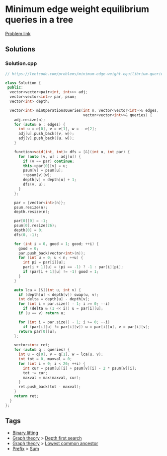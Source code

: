 # Minimum edge weight equilibrium queries in a tree

[Problem link](https://leetcode.com/problems/minimum-edge-weight-equilibrium-queries-in-a-tree/)

## Solutions


### Solution.cpp
```cpp
// https://leetcode.com/problems/minimum-edge-weight-equilibrium-queries-in-a-tree/

class Solution {
 public:
  vector<vector<pair<int, int>>> adj;
  vector<vector<int>> par, psum;
  vector<int> depth;

  vector<int> minOperationsQueries(int n, vector<vector<int>>& edges,
                                   vector<vector<int>>& queries) {
    adj.resize(n);
    for (auto& e : edges) {
      int u = e[0], v = e[1], w = --e[2];
      adj[u].push_back({v, w});
      adj[v].push_back({u, w});
    }

    function<void(int, int)> dfs = [&](int u, int par) {
      for (auto [v, w] : adj[u]) {
        if (v == par) continue;
        this->par[0][v] = u;
        psum[v] = psum[u];
        ++psum[v][w];
        depth[v] = depth[u] + 1;
        dfs(v, u);
      }
    };

    par = {vector<int>(n)};
    psum.resize(n);
    depth.resize(n);

    par[0][0] = -1;
    psum[0].resize(26);
    depth[0] = 0;
    dfs(0, -1);

    for (int i = 0, good = 1; good; ++i) {
      good = 0;
      par.push_back(vector<int>(n));
      for (int u = 0; u < n; ++u) {
        int pi = par[i][u];
        par[i + 1][u] = (pi == -1) ? -1 : par[i][pi];
        if (par[i + 1][u] != -1) good = 1;
      }
    }

    auto lca = [&](int u, int v) {
      if (depth[u] < depth[v]) swap(u, v);
      int delta = depth[u] - depth[v];
      for (int i = par.size() - 1; i >= 0; --i)
        if (delta & (1 << i)) u = par[i][u];
      if (u == v) return u;

      for (int i = par.size() - 1; i >= 0; --i)
        if (par[i][u] != par[i][v]) u = par[i][u], v = par[i][v];
      return par[0][u];
    };

    vector<int> ret;
    for (auto& q : queries) {
      int u = q[0], v = q[1], w = lca(u, v);
      int tot = 0, maxval = 0;
      for (int i = 0; i < 26; ++i) {
        int cur = psum[u][i] + psum[v][i] - 2 * psum[w][i];
        tot += cur;
        maxval = max(maxval, cur);
      }
      ret.push_back(tot - maxval);
    }
    return ret;
  }
};
```
## Tags

* [Binary lifting](/README.md#Binary_lifting)
* [Graph theory](/README.md#Graph_theory) > [Depth first search](/README.md#Graph_theory-Depth_first_search)
* [Graph theory](/README.md#Graph_theory) > [Lowest common ancestor](/README.md#Graph_theory-Lowest_common_ancestor)
* [Prefix](/README.md#Prefix) > [Sum](/README.md#Prefix-Sum)
